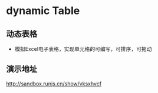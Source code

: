 # dynamic Table

## 动态表格

*  模拟Excel电子表格，实现单元格的可编写，可排序，可拖动

## 演示地址

<http://sandbox.runjs.cn/show/vksxhvcf>